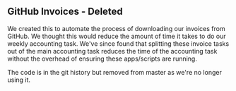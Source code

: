 ## GitHub Invoices - Deleted

We created this to automate the process of downloading our invoices from GitHub. We thought this would reduce the amount of time it takes to do our weekly accounting task. We've since found that splitting these invoice tasks out of the main accounting task reduces the time of the accounting task without the overhead of ensuring these apps/scripts are running.

The code is in the git history but removed from master as we're no longer using it.
